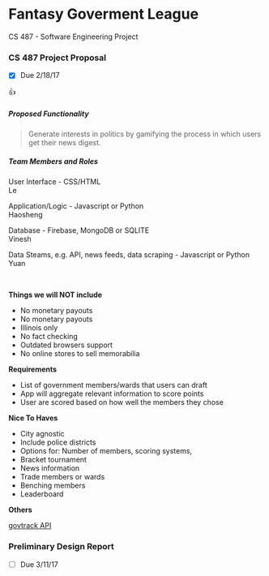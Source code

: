 # Fantasy Goverment League #

CS 487 - Software Engineering Project

### CS 487 Project Proposal ###
- [x] Due 2/18/17

:+1:

##### Proposed Functionality #####

> Generate interests in politics by gamifying the process in which users get their news digest.


##### Team Members and Roles #####

User Interface - CSS/HTML
<br>Le

Application/Logic - Javascript or Python
<br>Haosheng

Database - Firebase, MongoDB or SQLITE
<br>Vinesh

Data Steams, e.g. API, news feeds, data scraping - Javascript or Python
<br>Yuan


<br>

**Things we will NOT include**

* No monetary payouts
* No monetary payouts
* Illinois only 
* No fact checking
* Outdated browsers support
* No online stores to sell memorabilia


**Requirements**

* List of government members/wards that users can draft
* App will aggregate relevant information to score points
* User are scored based on how well the members they chose


**Nice To Haves**

* City agnostic
* Include police districts 
* Options for: Number of members, scoring systems, 
* Bracket tournament
* News information
* Trade members or wards
* Benching members
* Leaderboard


**Others**

[govtrack API](https://www.govtrack.us/developers)


### Preliminary Design Report ###
- [ ] Due 3/11/17
